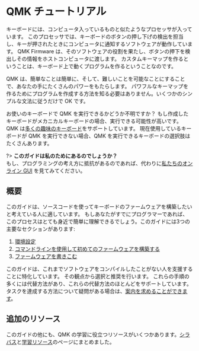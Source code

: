 # QMK チュートリアル

<!---
  grep --no-filename "^[ ]*git diff" docs/ja/*.md | sh
  original document: 0.12.45:docs/tutorial.md
  git diff 0.12.45 HEAD -- docs/tutorial.md | cat
-->

キーボードには、コンピュータ入っているものと似たようなプロセッサが入っています。
このプロセッサでは、キーボードのボタンの押し下げの検出を担当し、キーが押されたときにコンピュータに通知するソフトウェアが動作しています。
QMK Firmware は、そのソフトウェアの役割を果たし、ボタンの押下を検出しその情報をホストコンピュータに渡します。
カスタムキーマップを作るということは、キーボード上で動くプログラムを作るということなのです。

QMK は、簡単なことは簡単に、そして、難しいことを可能なことにすることで、あなたの手にたくさんのパワーをもたらします。
パワフルなキーマップを作るためにプログラムを作成する方法を知る必要はありません。いくつかのシンプルな文法に従うだけで OK です。

お使いのキーボードで QMK を実行できるかどうか不明ですか？
もし作成したキーボードがメカニカルキーボードの場合、実行できる可能性が高いです。
QMK は[多くの趣味のキーボード](https://qmk.fm/keyboards/)をサポートしています。
現在使用しているキーボードが QMK を実行できない場合、QMK を実行できるキーボードの選択肢はたくさんあります。

?> **このガイドは私のためにあるのでしょうか？**<br>
もし、プログラミングの考え方に抵抗があるのであれば、代わりに[私たちのオンライン GUI](ja/tutorial_building_firmware_configurator.md) を見てみてください。

## 概要

このガイドは、ソースコードを使ってキーボードのファームウェアを構築したいと考えている人に適しています。 もしあなたがすでにプログラマーであれば、このプロセスはとても身近で簡単に理解できるでしょう。このガイドには3つの主要なセクションがあります:

1. [環境設定](ja/tutorial_getting_started.md)
2. [コマンドラインを使用して初めてのファームウェアを構築する](ja/tutorial_building_firmware.md)
3. [ファームウェアを書きこむ](ja/tutorial_flashing.md)

このガイドは、これまでソフトウェアをコンパイルしたことがない人を支援することに特化しています。
その観点から選択と推奨を行います。
これらの手順の多くには代替方法があり、これらの代替方法のほとんどをサポートしています。
タスクを達成する方法について疑問がある場合は、[案内を求めることができます](ja/getting_started_getting_help.md)。

## 追加のリソース

このガイドの他にも、QMK の学習に役立つリソースがいくつかあります。[シラバス](ja/syllabus.md)と[学習リソース](ja/tutorial_learn_more_resources.md)のページにまとめました。
